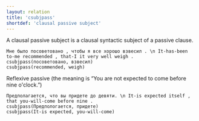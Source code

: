 ```yaml
---
layout: relation
title: 'csubjpass'
shortdef: 'clausal passive subject'
---
```


A clausal passive subject is a clausal syntactic subject of a passive clause.

~~~ sdparse
Мне было посоветовано , чтобы я все хорошо взвесил . \n It-has-been to-me recommended , that-I it very well weigh .
csubjpass(посоветовано, взвесил)
csubjpass(recommended, weigh)
~~~

Reflexive passive (the meaning is “You are not expected to come before nine o'clock.”)

~~~ sdparse
Предполагается, что вы придете до девяти. \n It-is expected itself , that you-will-come before nine .
csubjpass(Предпологается, придете)
csubjpass(It-is expected, you-will-come)
~~~
